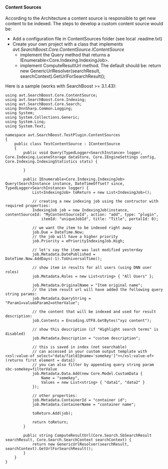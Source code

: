 #### Content Sources

According to the Architecture a content source is responsible to get new content to be indexed. The steps to develop a custom content source would be:
- Add a configuration file in ContentSources folder (see local .readme.txt)
- Create your own project with a class that implements *avt.SearchBoost.Core.ContentSource.IContentSource*
    - implement the Query method that returns a IEnumerable<Core.Indexing.IndexingJob>. 
    - implement ComputeResultUrl method. The default should be:
 return new GenericUrlResolver(searchResult, searchContext).GetUrlForSearchResult();

Here is a sample (works with SearchBoost >= 3.1.43):

```
using avt.SearchBoost.Core.ContentSource;
using avt.SearchBoost.Core.Indexing;
using avt.SearchBoost.Core.Search;
using DnnSharp.Common.Logging;
using System;
using System.Collections.Generic;
using System.Linq;
using System.Text;
 
namespace avt.SearchBoost.TestPlugin.ContentSources
{
    public class TestContentSource : IContentSource
    {
        public void Query(TypedLogger<SearchInstance> logger, Core.Indexing.LuceneStorage dataStore, Core.IEngineSettings config, Core.Indexing.IndexingStatistics stats) {
            
        }
 
        public IEnumerable<Core.Indexing.IndexingJob> Query(SearchInstance instance, DateTimeOffset? since, TypedLogger<SearchInstance> logger) {
            List<IndexingJob> toReturn = new List<IndexingJob>();
 
            // creating a new indexing job using the contructor with required properties:
            IndexingJob job = new IndexingJob(instance, contentSourceId: "MyContentSourceId", action: "add", type: "plugin",
                itemId: "uniqueJobId", title: "Title", portalId: 0);
 
            // we want the item to be indexed right away
            job.Due = DateTime.Now;
            // the job will have a higher priority
            job.Priority = ePriorityIndexingJob.High;
 
            // let's say the item was last modified yesterday
            job.Metadata.DatePublished = DateTime.Now.AddDays(-1).ToUniversalTime();
 
            // show item in results for all users (using DNN user roles)
            job.Metadata.Roles = new List<string> { "All Users" };
 
            job.Metadata.OriginalName = "Item original name";
            // the item result url will have added the following query string params:
            job.Metadata.QueryString = "Param1=value&Param2=otherValue";
 
            // the content that will be indexed and used for result description:
            job.Contents = Encoding.UTF8.GetBytes("xyz content");
             
            // show this description (if "Highlight search terms" is disabled)
            job.Metadata.Description = "custom description";
 
            // this is saved in index (not searchable)
            // can accessed in your custom output template with <xsl:value-of select="data/field[@name='somekey']"></xsl:value-of> (returns first element = data1) 
            // you can also filter by appending query string param sbc-somekey=filterValue
            job.Metadata.Data.Add(new Core.Model.CustomData {
                Name = "somekey",
                Values = new List<string> { "data1", "data2" }
            });
 
            // other properties:
            job.Metadata.ContainerId = "container id";
            job.Metadata.ContainerName = "container name";
 
            toReturn.Add(job);
 
            return toReturn;
        }
 
        public string ComputeResultUrl(Core.Search.SbSearchResult searchResult, Core.Search.SearchContext searchContext) {
            return new GenericUrlResolver(searchResult, searchContext).GetUrlForSearchResult();
        }
    }
}
```
